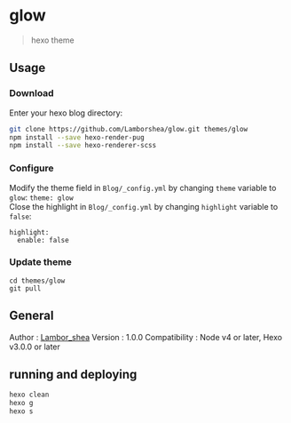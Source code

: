 # glow

> hexo theme

## Usage
### Download

Enter your hexo blog directory:
```bash
git clone https://github.com/Lamborshea/glow.git themes/glow
npm install --save hexo-render-pug
npm install --save hexo-renderer-scss
```

### Configure

Modify the theme field in `Blog/_config.yml` by changing `theme` variable to `glow`: `theme: glow`  
Close the highlight in `Blog/_config.yml` by changing `highlight` variable to `false`:
```
highlight:
  enable: false
```
### Update theme

```
cd themes/glow
git pull
```

## General

Author : [Lambor_shea](https://github.com/Lamborshea)
Version : 1.0.0
Compatibility : Node v4 or later, Hexo v3.0.0 or later

## running and deploying

```bash
hexo clean
hexo g
hexo s
```
